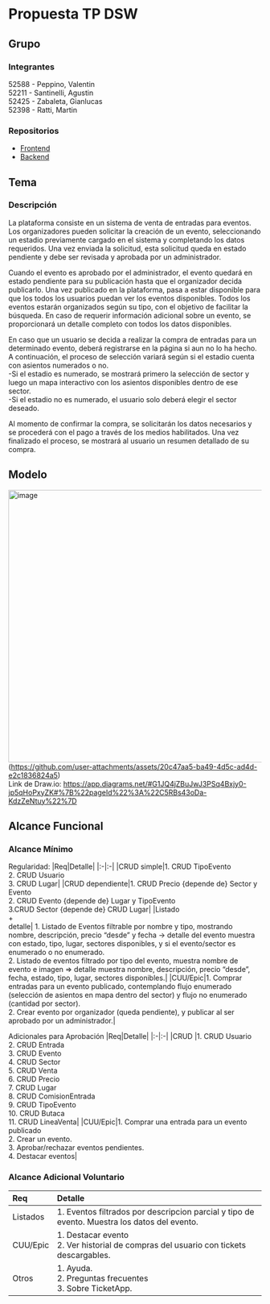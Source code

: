 # Propuesta TP DSW

## Grupo
### Integrantes
 52588 - Peppino, Valentin<br>
 52211 - Santinelli, Agustin<br>
 52425 - Zabaleta, Gianlucas<br>
 52398 - Ratti, Martin<br>

### Repositorios
* [Frontend](https://github.com/valenpeppi/FrontEnd-Venta-de-Entradas)
* [Backend](https://github.com/valenpeppi/BackEnd-Venta-de-Entradas)

## Tema
### Descripción
La plataforma consiste en un sistema de venta de entradas para eventos. Los organizadores pueden solicitar la creación de un evento, seleccionando un estadio
    previamente cargado en el sistema y completando los datos requeridos. Una vez enviada la solicitud, esta solicitud queda en estado pendiente y debe ser revisada y aprobada por un administrador.<br>
    
Cuando el evento es aprobado por el administrador, el evento quedará en estado pendiente para su publicación hasta que el organizador decida publicarlo. Una vez publicado en la plataforma, pasa a estar disponible para que los todos los usuarios puedan ver los eventos disponibles. Todos los eventos estarán organizados según su tipo, con el objetivo de facilitar la búsqueda. En caso de requerir información adicional sobre un evento, se proporcionará un detalle completo con todos los datos disponibles.<br>

En caso que un usuario se decida a realizar la compra de entradas para un determinado evento, deberá registrarse en la página si aun no lo ha hecho. A continuación, el proceso de selección variará según si el estadio cuenta con asientos numerados o no.<br>
   -Si el estadio es numerado, se mostrará primero la selección de sector y luego un mapa interactivo con los asientos disponibles dentro de ese sector.<br>
   -Si el estadio no es numerado, el usuario solo deberá elegir el sector deseado.<br>

Al momento de confirmar la compra, se solicitarán los datos necesarios y se procederá con el pago a través de los medios habilitados. Una vez finalizado el proceso, se mostrará al usuario un resumen detallado de su compra.

## Modelo    
<img width="1414" height="541" alt="image" src="https://github.com/user-attachments/assets/ca593d41-f697-424b-a6ce-7c69ff25840b" /><br>
(https://github.com/user-attachments/assets/20c47aa5-ba49-4d5c-ad4d-e2c1836824a5)<br>
Link de Draw.io: https://app.diagrams.net/#G1JQ4jZBuJwJ3PSq4Bxjy0-jp5qHoPxyZK#%7B%22pageId%22%3A%22C5RBs43oDa-KdzZeNtuy%22%7D


## Alcance Funcional 

### Alcance Mínimo


Regularidad:
|Req|Detalle|
|:-|:-|
|CRUD simple|1. CRUD TipoEvento<br>2. CRUD Usuario <br>3. CRUD Lugar|
|CRUD dependiente|1. CRUD Precio {depende de} Sector y Evento<br>2. CRUD Evento {depende de} Lugar y TipoEvento<br>3.CRUD Sector {depende de} CRUD Lugar|
|Listado<br>+<br>detalle| 1. Listado de Eventos filtrable por nombre y tipo, mostrando nombre, descripción, precio “desde” y fecha → detalle del evento muestra con estado, tipo, lugar, sectores disponibles, y si el evento/sector es enumerado o no enumerado.<br> 2. Listado de eventos filtrado por tipo del evento, muestra nombre de evento e imagen => detalle muestra nombre, descripción, precio “desde”, fecha, estado, tipo, lugar, sectores disponibles.|
|CUU/Epic|1. Comprar entradas para un evento publicado, contemplando flujo enumerado (selección de asientos en mapa dentro del sector) y flujo no enumerado (cantidad por sector).<br>2. Crear evento por organizador (queda pendiente), y publicar al ser aprobado por un administrador.|


Adicionales para Aprobación
|Req|Detalle|
|:-|:-|
|CRUD |1. CRUD Usuario<br>2. CRUD Entrada<br>3. CRUD Evento<br>4. CRUD Sector<br>5. CRUD Venta<br>6. CRUD Precio<br>7. CRUD Lugar<br>8. CRUD ComisionEntrada<br>9. CRUD TipoEvento<br>10. CRUD Butaca<br>11. CRUD LineaVenta|
|CUU/Epic|1. Comprar una entrada para un evento publicado<br>2. Crear un evento.<br>3. Aprobar/rechazar eventos pendientes.<br>4. Destacar eventos|


### Alcance Adicional Voluntario


|Req|Detalle|
|:-|:-|
|Listados |1. Eventos filtrados por descripcion parcial y tipo de evento. Muestra los datos del evento.|
|CUU/Epic|1. Destacar evento<br>2.  Ver historial de compras del usuario con tickets descargables.|
|Otros|1. Ayuda.<br>2. Preguntas frecuentes<br>3. Sobre TicketApp.|

